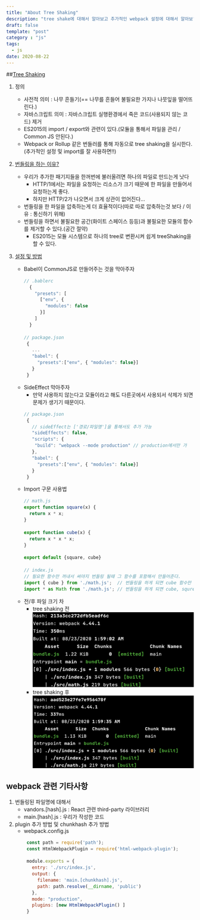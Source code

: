 ```yaml
---
title: "About Tree Shaking"  
description: "tree shake에 대해서 알아보고 추가적인 webpack 설정에 대해서 알아보"
draft: false
template: "post"
category : "js"
tags:
  - js
date: 2020-08-22
---
```

##[Tree Shaking](https://developer.mozilla.org/ko/docs/Glossary/Tree_shaking)
1. 정의
    - 사전적 의미 : 나무 흔들기(== 나무를 흔들어 불필요한 가지나 나뭇잎을 떨어뜨린다.)
    - 자바스크립트 의미 : 자바스크립트 실행환경에서 죽은 코드(사용되지 않는 코드) 제거
    - ES2015의 import / export와 관련이 있다.(모듈을 통해서 파일을 관리 / Common JS 안된다.)
    - Webpack or Rollup 같은 번들러를 통해 자동으로 tree shaking을 실시한다.(추가적인 설정 및 import를 잘 사용하면!!)
    
2. [번들링을 하는 이유?](https://exploringjs.com/es6/ch_modules.html#_benefit-dead-code-elimination-during-bundling)
    - 우리가 추가한 패기지들을 한꺼번에 불러올려면 하나의 파일로 만드는게 낫다 
        - HTTP/1에서는 파일을 요청하는 리소스가 크기 때문에 한 파일을 만들어서 요청하는게 좋다.
        - 하지만 HTTP/2가 나오면서 크게 상관이 없어진다...
    - 번들링을 한 파일을 압축하는게 더 효율적이다(따로 따로 압축하는것 보다 / 이유 : 통신하기 위해)
    - 번들링을 하면서 불필요한 공간(화이트 스페이스 등등)과 불필요한 모듈의 함수를 제거할 수 있다.(공간 절약)
        - ES2015는 모듈 시스템으로 하나의 tree로 변환시켜 쉽게 treeShaking을 할 수 있다.

3. [설정 및 방법](https://ui.toast.com/weekly-pick/ko_20180716/)
    - Babel이 CommonJS로 만들어주는 것을 막아주자
        ```js
        // .bablerc
          {
            "presets": [
              ["env", {
                "modules": false
              }]
            ]
          }
      
        // package.json
         {
           ...
           "babel": {
             "presets":["env", { "modules": false}]
           }
         } 
        ```
    - SideEffect 막아주자
        - 만약 사용하지 않는다고 모듈이라고 해도 다른곳에서 사용되서 삭제가 되면 문제가 생기기 때문이다.
        ```js
        // package.json
         {
           // sideEffect는 ['경로/파일명']을 통해서도 추가 가능
           "sideEffects": false,
           "scripts": {
            "build": "webpack --mode production" // production에서만 가
           },
           "babel": {
             "presets":["env", { "modules": false}]
           }
         } 
        ```
    - Import 구문 사용법
        ```js
        // math.js
        export function square(x) {
          return x * x;
        }
        
        export function cube(x) {
          return x * x * x;
        }
      
        export default {square, cube}
      
        // index.js
        // 필요한 함수만 꺼내서 써야지 번들링 될때 그 함수를 포함해서 만들어준다.
        import { cube } from './math.js';  // 번들링을 하게 되면 cube 함수만 포함
        import * as Math from './math.js'; // 번들링을 하게 되면 cube, squre 함수가 포한된다.     
        ```
    - 전/후 파일 크기 차
        - tree shaking 전
          ![beforetree](../../assets/beforetree.png)
        - tree shaking 후 
          ![aftertree](../../assets/aftertree.png) 

## webpack 관련 기타사항
1. 번들링된 파일명에 대해서
    - vandors.[hash].js : React 관련 third-party 라이브러리
    - main.[hash].js : 우리가 작성한 코드
2. plugin 추가 방법 및 chunkhash 추가 방법   
    - webpack.config.js
        ```js
         const path = require('path');
         const HtmlWebpackPlugin = require('html-webpack-plugin');
         
         module.exports = {
           entry: './src/index.js',
           output: {
             filename: 'main.[chunkhash].js',
             path: path.resolve(__dirname, 'public')
           },
           mode: "production",
           plugins: [new HtmlWebpackPlugin() ]
         }

        ````
